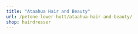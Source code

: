 ```yaml
---
title: "Ataahua Hair and Beauty"
url: /petone-lower-hutt/ataahua-hair-and-beauty/
shop: hairdresser
---
```


